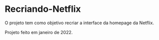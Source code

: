 # Recriando-Netflix
O projeto tem como objetivo recriar a interface da homepage da Netflix.

Projeto feito em janeiro de 2022.
